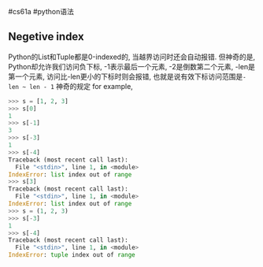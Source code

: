 #cs61a #python语法 

## Negetive index
Python的List和Tuple都是0-indexed的, 当越界访问时还会自动报错. 但神奇的是, Python却允许我们访问负下标, -1表示最后一个元素, -2是倒数第二个元素, -len是第一个元素, 访问比-len更小的下标时则会报错, 也就是说有效下标访问范围是`-len ~ len - 1` 神奇的规定 
for example, 
```python
>>> s = [1, 2, 3]
>>> s[0]
1
>>> s[-1]
3
>>> s[-3]
1
>>> s[-4]
Traceback (most recent call last):
  File "<stdin>", line 1, in <module>
IndexError: list index out of range
>>> s[3]
Traceback (most recent call last):
  File "<stdin>", line 1, in <module>
IndexError: list index out of range
>>> s = (1, 2, 3)
>>> s[-3]
1
>>> s[-4]
Traceback (most recent call last):
  File "<stdin>", line 1, in <module>
IndexError: tuple index out of range
```

